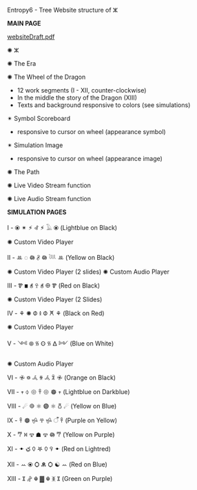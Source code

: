 Entropy6 - Tree Website structure of ⵣ

**MAIN PAGE**

[websiteDraft.pdf](https://github.com/infinit3141/Entropy6/files/8187671/websiteDraft.pdf)

✺ ⵣ

✺ The Era

✺ The Wheel of the Dragon
- 12 work segments (I - XII, counter-clockwise)
- In the middle the story of the Dragon (XIII)
- Texts and background responsive to colors (see simulations)

✴︎ Symbol Scoreboard
- responsive to cursor on wheel (appearance symbol)

✴︎ Simulation Image
- responsive to cursor on wheel (appearance image)

✺ The Path

✺ Live Video Stream function

✺ Live Audio Stream function


**SIMULATION PAGES**

I - ⦿ ✴︎ ⚡︎ ꘩ ⚡︎ 𓄿 ⦿ (Lightblue on Black)

✺ Custom Video Player

II - ꔛ ◌ 𖡎 𖨁 𖡎 𓆙 ꔛ (Yellow on Black)

✺ Custom Video Player (2 slides)
✺ Custom Audio Player

III - Ꮘ ◼ ꋝ 𖤾 ꋝ 𐀏 Ꮘ (Red on Black)

✺ Custom Video Player (2 Slides)

IV - ⚘ ✺ ᱰ 𖦔 ᱰ 𐁔 ⚘ (Black on Red)

✺ Custom Video Player

V - ༺ 𖣠 𐠿 𐰧 𐠿 ᐃ ༻ (Blue on White)

✺ Custom Audio Player

VI - 𖤛 ꥟ 𖥂 ꄆ 𖥂 ꍜ 𖤛 (Orange on Black)

VII - 𖥧 ⏀ 𑁍 𐃓 𑁍 𖣔 𖥧 (Lightblue on Darkblue)

VIII - ☄︎ 𐀏 ⚛︎ 𖣐 ⚛︎ 𐃰 ☄︎ (Yellow on Blue)

IX - 𐃓 𖣔 𖤈 𖣂 𖤈 ँ 𐃓 (Purple on Yellow)

X - 𐂐 ꒿ 𖣲 ☗ 𖣲 𖡎 𐂐 (Yellow on Purple)

XI - ꔹ ఛ 𐠅 𖤐 𐠅 ꀬ ꔹ (Red on Lightred)

XII - ꕀ ⦿ Ѻ 𖠨 Ѻ ☯︎ ꕀ (Red on Blue)

XIII - ꇻ 𖧌 ☬ ▓ ☬ ᛤ ꇻ (Green on Purple)
